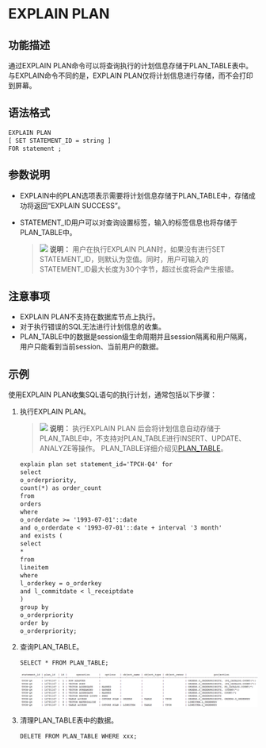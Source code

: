 # EXPLAIN PLAN<a name="ZH-CN_TOPIC_0289900301"></a>

## 功能描述<a name="zh-cn_topic_0283136849_zh-cn_topic_0237122164_section0601642305"></a>

通过EXPLAIN PLAN命令可以将查询执行的计划信息存储于PLAN\_TABLE表中。与EXPLAIN命令不同的是，EXPLAIN PLAN仅将计划信息进行存储，而不会打印到屏幕。

## 语法格式<a name="zh-cn_topic_0283136849_zh-cn_topic_0237122164_zh-cn_topic_0165816825_section1531318315427"></a>

```
EXPLAIN PLAN
[ SET STATEMENT_ID = string ]
FOR statement ;
```

## 参数说明<a name="zh-cn_topic_0283136849_zh-cn_topic_0237122164_zh-cn_topic_0165816825_section12263165913464"></a>

-   EXPLAIN中的PLAN选项表示需要将计划信息存储于PLAN\_TABLE中，存储成功将返回“EXPLAIN SUCCESS”。
-   STATEMENT\_ID用户可以对查询设置标签，输入的标签信息也将存储于PLAN\_TABLE中。

    >![](public_sys-resources/icon-note.png) **说明：** 
    >用户在执行EXPLAIN PLAN时，如果没有进行SET  STATEMENT\_ID，则默认为空值。同时，用户可输入的STATEMENT\_ID最大长度为30个字节，超过长度将会产生报错。


## 注意事项<a name="zh-cn_topic_0283136849_zh-cn_topic_0237122164_zh-cn_topic_0165816825_section74641935135611"></a>

-   EXPLAIN PLAN不支持在数据库节点上执行。
-   对于执行错误的SQL无法进行计划信息的收集。
-   PLAN\_TABLE中的数据是session级生命周期并且session隔离和用户隔离，用户只能看到当前session、当前用户的数据。

## 示例<a name="zh-cn_topic_0283136849_zh-cn_topic_0237122164_zh-cn_topic_0165816825_section1128872085512"></a>

使用EXPLAIN  PLAN收集SQL语句的执行计划，通常包括以下步骤：

1.  执行EXPLAIN PLAN。

    >![](public_sys-resources/icon-note.png) **说明：** 
    >执行EXPLAIN PLAN 后会将计划信息自动存储于PLAN\_TABLE中，不支持对PLAN\_TABLE进行INSERT、UPDATE、ANALYZE等操作。
    >PLAN\_TABLE详细介绍见[PLAN\_TABLE](PLAN_TABLE.md)。

    ```
    explain plan set statement_id='TPCH-Q4' for
    select
    o_orderpriority,
    count(*) as order_count
    from
    orders
    where
    o_orderdate >= '1993-07-01'::date
    and o_orderdate < '1993-07-01'::date + interval '3 month'
    and exists (
    select
    *
    from
    lineitem
    where
    l_orderkey = o_orderkey
    and l_commitdate < l_receiptdate
    )
    group by
    o_orderpriority
    order by
    o_orderpriority;
    ```

2.  查询PLAN\_TABLE。

    ```
    SELECT * FROM PLAN_TABLE;
    ```

    ![](figures/文档.png)

3.  清理PLAN\_TABLE表中的数据。

    ```
    DELETE FROM PLAN_TABLE WHERE xxx;
    ```



